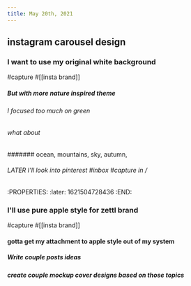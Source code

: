 ```yaml
---
title: May 20th, 2021
---
```


## instagram carousel design
### I want to use my original white background 
#capture #[[insta brand]]
##### But with more nature inspired theme
###### I focused too much on green
###### what about
####### ocean, mountains, sky, autumn,
###### LATER I'll look into pinterest #inbox #capture in /
:PROPERTIES:
:later: 1621504728436
:END:
### I'll use pure apple style for zettl brand
#capture #[[insta brand]]
#### gotta get my attachment to apple style out of my system
##### Write couple posts ideas
##### create couple mockup cover designs based on those topics
